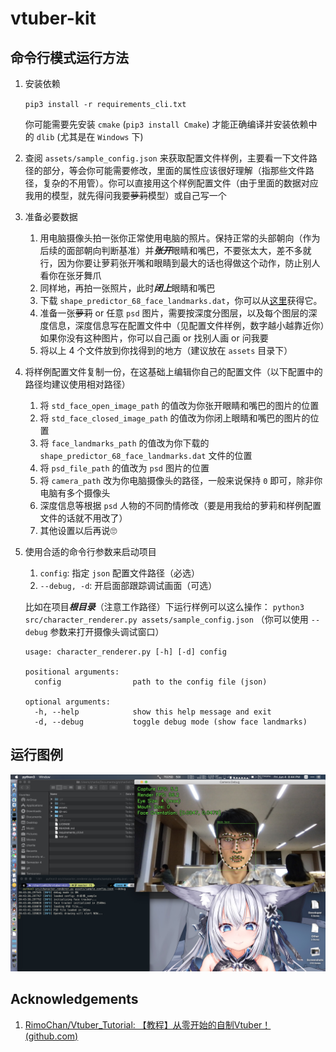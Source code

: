 # vtuber-kit

## 命令行模式运行方法

1. 安装依赖

    `pip3 install -r requirements_cli.txt`

    你可能需要先安装 `cmake` (`pip3 install Cmake`) 才能正确编译并安装依赖中的 `dlib` (尤其是在 `Windows` 下)

2. 查阅 `assets/sample_config.json` 来获取配置文件样例，主要看一下文件路径的部分，等会你可能需要修改，里面的属性应该很好理解（指那些文件路径，复杂的不用管）。你可以直接用这个样例配置文件（由于里面的数据对应我用的模型，就先得问我要~~萝莉~~模型）或自己写一个

3. 准备必要数据
    1. 用电脑摄像头拍一张你正常使用电脑的照片。保持正常的头部朝向（作为后续的面部朝向判断基准）并***张开***眼睛和嘴巴，不要张太大，差不多就行，因为你要让萝莉张开嘴和眼睛到最大的话也得做这个动作，防止别人看你在张牙舞爪
    2. 同样地，再拍一张照片，此时***闭上***眼睛和嘴巴
    3. 下载 `shape_predictor_68_face_landmarks.dat`，你可以从[这里](http://dlib.net/files/shape_predictor_68_face_landmarks.dat.bz2)获得它。
    4. 准备一张~~萝莉~~ or 任意 `psd` 图片，需要按深度分图层，以及每个图层的深度信息，深度信息写在配置文件中（见配置文件样例，数字越小越靠近你）如果你没有这种图片，你可以自己画 or 找别人画 or 问我要
    5. 将以上 4 个文件放到你找得到的地方（建议放在 `assets` 目录下）
    
4. 将样例配置文件复制一份，在这基础上编辑你自己的配置文件（以下配置中的路径均建议使用相对路径）
    1. 将 `std_face_open_image_path` 的值改为你张开眼睛和嘴巴的图片的位置
    2. 将 `std_face_closed_image_path` 的值改为你闭上眼睛和嘴巴的图片的位置
    3. 将 `face_landmarks_path` 的值改为你下载的 `shape_predictor_68_face_landmarks.dat` 文件的位置
    4. 将 `psd_file_path` 的值改为 `psd` 图片的位置
    5. 将 `camera_path` 改为你电脑摄像头的路径，一般来说保持 `0` 即可，除非你电脑有多个摄像头
    6. 深度信息等根据 `psd` 人物的不同酌情修改（要是用我给的萝莉和样例配置文件的话就不用改了）
    7. 其他设置以后再说🙄
    
5. 使用合适的命令行参数来启动项目

    1. `config`: 指定 `json` 配置文件路径（必选）
    2. `--debug, -d`: 开启面部跟踪调试画面（可选）

    比如在项目***根目录***（注意工作路径）下运行样例可以这么操作： `python3 src/character_renderer.py assets/sample_config.json` （你可以使用 `--debug` 参数来打开摄像头调试窗口）

    ```
    usage: character_renderer.py [-h] [-d] config
    
    positional arguments:
      config                path to the config file (json)
    
    optional arguments:
      -h, --help            show this help message and exit
      -d, --debug           toggle debug mode (show face landmarks)
    ```

## 运行图例

![运行图例](assets/screen_shot_01.jpg)


## Acknowledgements

1. [RimoChan/Vtuber_Tutorial: 【教程】从零开始的自制Vtuber！ (github.com)](https://github.com/RimoChan/Vtuber_Tutorial)

